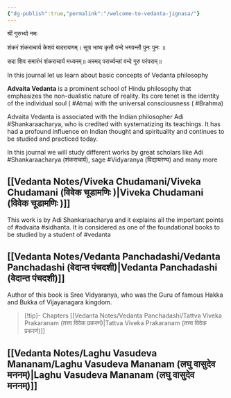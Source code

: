 ```yaml
---
{"dg-publish":true,"permalink":"/welcome-to-vedanta-jignasa/"}
---
```


श्री गुरुभ्यो नमः

शंकरं शंकराचार्य केशवं बादरायणम्। 
सूत्र भाष्य कृतौ वन्दे भगवन्तौ पुनः पुनः ॥

सदा शिव समारंभं शंकराचार्य मध्यमम्॥
अस्मद् परार्च्यन्तां वन्दे गुरु परंपराम्॥ 


In this journal let us learn about basic concepts of Vedanta philosophy

**Advaita Vedanta** is a prominent school of Hindu philosophy that emphasizes the non-dualistic nature of reality. Its core tenet is the identity of the individual soul ( #Atma) with the universal consciousness ( #Brahma)

Advaita Vedanta is  associated with the Indian philosopher Adi #Shankaraacharya, who is credited with systematizing its teachings. It has had a profound influence on Indian thought and spirituality and continues to be studied and practiced today.

In this journal we will study different works by great scholars like Adi #Shankaraacharya (शंकराचार्य), sage #Vidyaranya  (विद्यायरण्य) and many more

## [[Vedanta Notes/Viveka Chudamani/Viveka Chudamani (विवेक चूडामणिः  )\|Viveka Chudamani (विवेक चूडामणिः  )]]

This work is by Adi Shankaraacharya and it explains all the important points of #advaita #sidhanta. It is considered as one of the foundational books to be studied by a student of #vedanta 

## [[Vedanta Notes/Vedanta Panchadashi/Vedanta Panchadashi (वेदान्त पंचदशी)\|Vedanta Panchadashi (वेदान्त पंचदशी)]]

Author of this book is Sree Vidyaranya, who was the Guru of famous Hakka and Bukka of Vijayanagara kingdom. 


>[!tip]- Chapters
[[Vedanta Notes/Vedanta Panchadashi/Tattva Viveka Prakaranam (तत्त्व विवेक प्रकरणं)\|Tattva Viveka Prakaranam (तत्त्व विवेक प्रकरणं)]]


## [[Vedanta Notes/Laghu Vasudeva Mananam/Laghu Vasudeva Mananam (लघु वासुदेव मननम्)\|Laghu Vasudeva Mananam (लघु वासुदेव मननम्)]]

